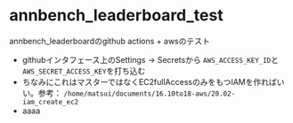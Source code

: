 # annbench_leaderboard_test

annbench_leaderboardのgithub actions + awsのテスト

- githubインタフェース上のSettings -> Secretsから
`AWS_ACCESS_KEY_ID`と`AWS_SECRET_ACCESS_KEY`を打ち込む
- ちなみにこれはマスターではなくEC2fullAccessのみをもつIAMを作ればいい。参考： `/home/matsui/documents/16.10to18-aws/20.02-iam_create_ec2
`
- aaaa

